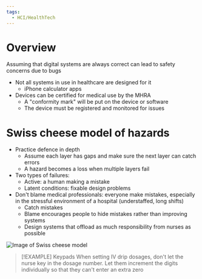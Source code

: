 ```yaml
---
tags:
  - HCI/HealthTech
---
```

# Overview
Assuming that digital systems are always correct can lead to safety concerns due to bugs

- Not all systems in use in healthcare are designed for it
	- iPhone calculator apps
- Devices can be certified for medical use by the MHRA
	- A "conformity mark" will be put on the device or software
	 - The device must be registered and monitored for issues

# Swiss cheese model of hazards
- Practice defence in depth
	- Assume each layer has gaps and make sure the next layer can catch errors
	- A hazard becomes a loss when multiple layers fail
- Two types of failures:
	- Active: a human making a mistake
	- Latent conditions: fixable design problems
- Don't blame medical professionals: everyone make mistakes, especially in the stressful environment of a hospital (understaffed, long shifts)
	- Catch mistakes
	- Blame encourages people to hide mistakes rather than improving systems
	- Design systems that offload as much responsibility from nurses as possible

![Image of Swiss cheese model](https://www.damotech.com/hs-fs/hubfs/Swiss_Cheese_Safety_Model.jpg?width=600&height=377&name=Swiss_Cheese_Safety_Model.jpg)

> [!EXAMPLE] Keypads
> When setting IV drip dosages, don't let the nurse key in the dosage number. Let them increment the digits individually so that they can't enter an extra zero